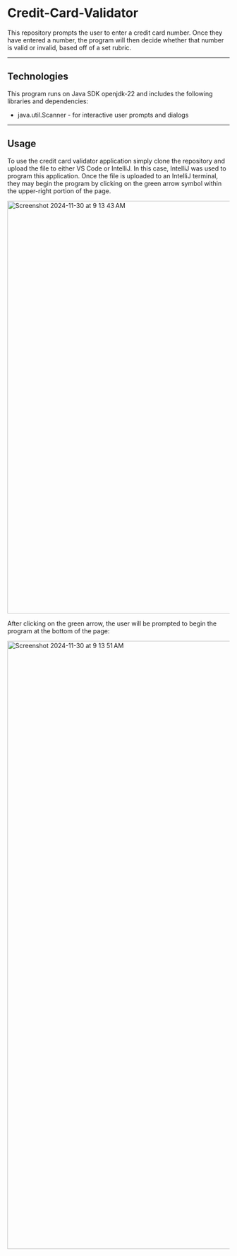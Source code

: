 # Credit-Card-Validator

This repository prompts the user to enter a credit card number. Once they have entered a number, the program will then decide whether that number is valid or invalid, based off of a set rubric.

---

## Technologies 

This program runs on Java SDK openjdk-22 and includes the following libraries and dependencies:

* java.util.Scanner - for interactive user prompts and dialogs 

---

## Usage 

To use the credit card validator application simply clone the repository and upload the file to either VS Code or IntelliJ. In this case, IntelliJ was used to program this application. Once the file is uploaded to an IntelliJ terminal, they may begin the program by clicking on the green arrow symbol within the upper-right portion of the page. 

<img width="933" alt="Screenshot 2024-11-30 at 9 13 43 AM" src="https://github.com/user-attachments/assets/4e51e3fd-3680-447a-8369-1fb2fc46bd17">

After clicking on the green arrow, the user will be prompted to begin the program at the bottom of the page: 

<img width="1375" alt="Screenshot 2024-11-30 at 9 13 51 AM" src="https://github.com/user-attachments/assets/1ed8c80f-fad6-460a-9f56-ef7ebf764a6d">



